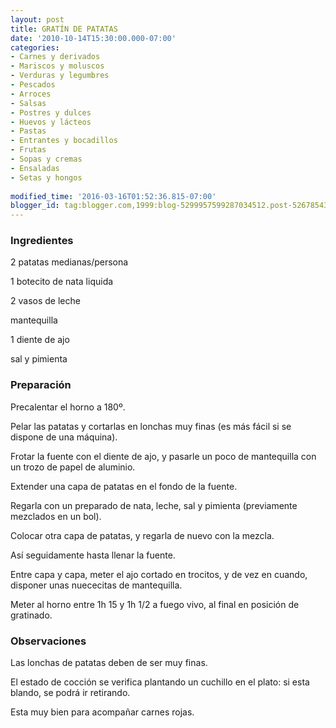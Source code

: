 ```yaml
---
layout: post
title: GRATÍN DE PATATAS
date: '2010-10-14T15:30:00.000-07:00'
categories:
- Carnes y derivados
- Mariscos y moluscos
- Verduras y legumbres
- Pescados
- Arroces
- Salsas
- Postres y dulces
- Huevos y lácteos
- Pastas
- Entrantes y bocadillos
- Frutas
- Sopas y cremas
- Ensaladas
- Setas y hongos
 
modified_time: '2016-03-16T01:52:36.815-07:00'
blogger_id: tag:blogger.com,1999:blog-5299957599287034512.post-5267854381699168036
---
```


<h3>Ingredientes</h3>

2 patatas medianas/persona

1 botecito de nata liquida

2 vasos de leche

mantequilla

1 diente de ajo

sal y pimienta

<h3>Preparación</h3>

Precalentar el horno a 180&ordm;.

Pelar las patatas y cortarlas en lonchas muy finas (es más fácil si se dispone de una máquina).

Frotar la fuente con el diente de ajo, y pasarle un poco de mantequilla con un trozo de papel de aluminio.

Extender una capa de patatas en el fondo de la fuente.

Regarla con un preparado de nata, leche, sal y pimienta (previamente mezclados en un bol).

Colocar otra capa de patatas, y regarla de nuevo con la mezcla.

Así seguidamente hasta llenar la fuente.

Entre capa y capa, meter el ajo cortado en trocitos, y de vez en cuando, disponer unas nuececitas de mantequilla.

Meter al horno entre 1h 15 y 1h 1/2 a fuego vivo, al final en posición de gratinado.

<h3>Observaciones</h3>

Las lonchas de patatas deben de ser muy finas.

El estado de cocción se verifica plantando un cuchillo en el plato: si esta blando, se podrá ir retirando.

Esta muy bien para acompañar carnes rojas.

